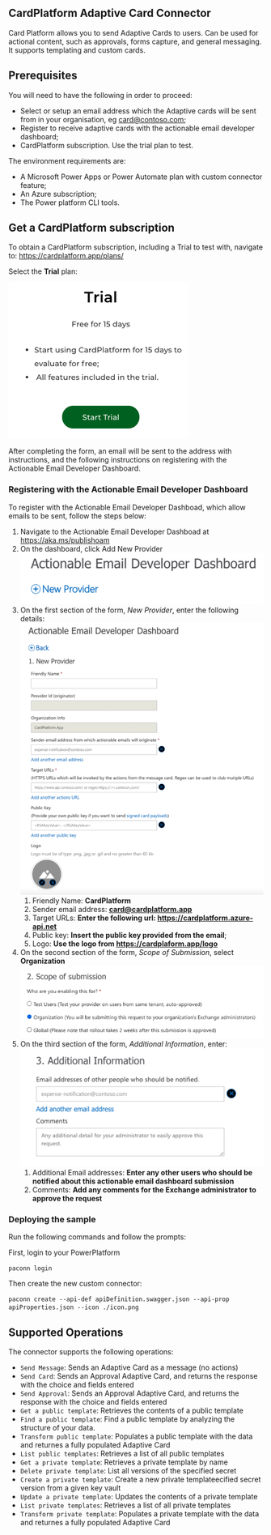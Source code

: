 ## CardPlatform Adaptive Card Connector
Card Platform allows you to send Adaptive Cards to users. Can be used for actional content, such as approvals, forms capture, and general messaging. It supports templating and custom cards.

## Prerequisites
You will need to have the following in order to proceed:
* Select or setup an email address which the Adaptive cards will be sent from in your organisation, eg card@contoso.com;
* Register to receive adaptive cards with the actionable email developer dashboard;
* CardPlatform subscription. Use the trial plan to test.

The environment requirements are:
* A Microsoft Power Apps or Power Automate plan with custom connector feature;
* An Azure subscription;
* The Power platform CLI tools.

## Get a CardPlatform subscription
To obtain a CardPlatform subscription, including a Trial to test with, navigate to:
https://cardplatform.app/plans/

Select the **Trial** plan:

![Trail Plan](Images/Trial.png)

After completing the form, an email will be sent to the address with instructions, and the following instructions on registering with the Actionable Email Developer Dashboard.


### Registering with the Actionable Email Developer Dashboard
To register with the Actionable Email Developer Dashboad, which allow emails to be sent, follow the steps below:

1. Navigate to the Actionable Email Developer Dashboad at https://aka.ms/publishoam
2. On the dashboard, click Add New Provider
![Add New Provider](Images/AddNew.png)
3. On the first section of the form, *New Provider*, enter the following details:
![New Provider section](Images/NewProvider.png)
   1. Friendly Name: **CardPlatform**
   2. Sender email address: **card@cardplatform.app**
   3. Target URLs: **Enter the following url:
   https://cardplatform.azure-api.net**
   4. Public key: **Insert the public key provided from the email**;
   5. Logo: **Use the logo from https://cardplaform.app/logo**
4. On the second section of the form, *Scope of Submission*, select **Organization**
    ![Scope of Submission](Images/ScopeOfSubmission.png)
5. On the third section of the form, *Additional Information*, enter:
   ![Additonal Information](Images/AdditionalInformation.png)
   1. Additional Email addresses: **Enter any other users who should be notified about this actionable email dashboard submission**
   2. Comments: **Add any comments for the Exchange administrator to approve the request**

### Deploying the sample
Run the following commands and follow the prompts:

First, login to your PowerPlatform
```
paconn login
```
Then create the new custom connector:

```paconn
paconn create --api-def apiDefinition.swagger.json --api-prop apiProperties.json --icon ./icon.png
```

## Supported Operations
The connector supports the following operations:
* `Send Message`: Sends an Adaptive Card as a message (no actions)
* `Send Card`: Sends an Approval Adaptive Card, and returns the response with the choice and fields entered
* `Send Approval`: Sends an Approval Adaptive Card, and returns the response with the choice and fields entered
* `Get a public template`: Retrieves the contents of a public template
* `Find a public template`: Find a public template by analyzing the structure of your data.
* `Transform public template`: Populates a public template with the data and returnes a fully populated Adaptive Card
* `List public templates`: Retrieves a list of all public templates
* `Get a private template`: Retrieves a private template by name
* `Delete private template`: List all versions of the specified secret
* `Create a private template`: Create a new private templateecified secret version from a given key vault
* `Update a private template`: Updates the contents of a private template
* `List private templates`: Retrieves a list of all private templates
* `Transform private template`: Populates a private template with the data and returnes a fully populated Adaptive Card